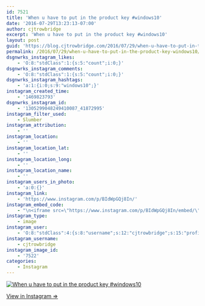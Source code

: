 ```yaml
---
id: 7521
title: 'When u have to put in the product key #windows10'
date: '2016-07-29T13:23:13-07:00'
author: cjtrowbridge
excerpt: 'When u have to put in the product key #windows10'
layout: post
guid: 'https://blog.cjtrowbridge.com/2016/07/29/when-u-have-to-put-in-the-product-key-windows10/'
permalink: /2016/07/29/when-u-have-to-put-in-the-product-key-windows10/
dsgnwrks_instagram_likes:
    - 'O:8:"stdClass":1:{s:5:"count";i:0;}'
dsgnwrks_instagram_comments:
    - 'O:8:"stdClass":1:{s:5:"count";i:0;}'
dsgnwrks_instagram_hashtags:
    - 'a:1:{i:0;s:9:"windows10";}'
instagram_created_time:
    - '1469823793'
dsgnwrks_instagram_id:
    - '1305299048249410087_41872995'
instagram_filter_used:
    - Slumber
instagram_attribution:
    - ''
instagram_location:
    - ''
instagram_location_lat:
    - ''
instagram_location_long:
    - ''
instagram_location_name:
    - ''
instagram_users_in_photo:
    - 'a:0:{}'
instagram_link:
    - 'https://www.instagram.com/p/BIdWpGQj8In/'
instagram_embed_code:
    - "\n<iframe src=\"https://www.instagram.com/p/BIdWpGQj8In/embed/\" width=\"612\" height=\"710\" frameborder=\"0\" scrolling=\"no\" allowtransparency=\"true\" class=\"insta-image-embed\"></iframe>\n"
instagram_type:
    - image
instagram_user:
    - 'O:8:"stdClass":4:{s:8:"username";s:12:"cjtrowbridge";s:15:"profile_picture";s:95:"https://scontent.cdninstagram.com/t51.2885-19/s150x150/13259063_566228746871906_714207650_a.jpg";s:2:"id";s:8:"41872995";s:9:"full_name";s:13:"CJ Trowbridge";}'
instagram_username:
    - cjtrowbridge
instagram_image_id:
    - '7522'
categories:
    - Instagram
---
```


[![When u have to put in the product key #windows10](https://blog.cjtrowbridge.com/wp-content/uploads/2016/07/1469823793-1-1.jpg)](https://www.instagram.com/p/BIdWpGQj8In/)

[View in Instagram ⇒](https://www.instagram.com/p/BIdWpGQj8In/)